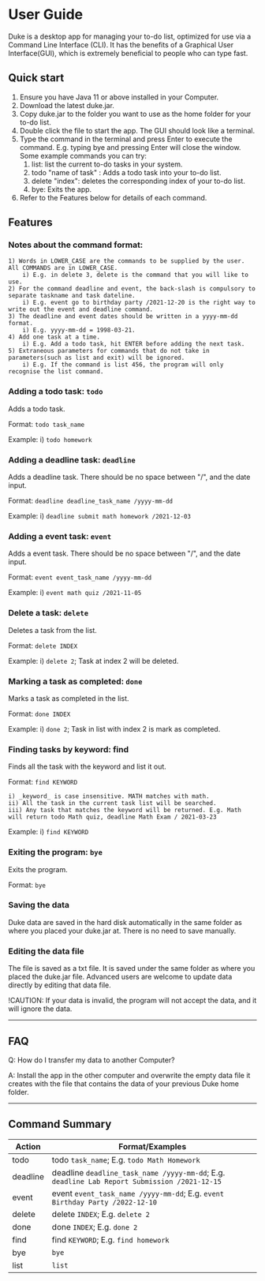 # User Guide

Duke is a desktop app for managing your to-do list, optimized for use via a Command Line Interface (CLI). It has the benefits of a Graphical User Interface(GUI), which is extremely beneficial to people who can type fast.

## Quick start

1. Ensure you have Java 11 or above installed in your Computer.
2. Download the latest duke.jar.
3. Copy duke.jar to the folder you want to use as the home folder for your to-do list.
4. Double click the file to start the app. The GUI should look like a terminal.
5. Type the command in the terminal and press Enter to execute the command. E.g. typing bye and pressing Enter will close the window. Some example commands you can try:
   1. list: list the current to-do tasks in your system.
   2. todo "name of task" : Adds a todo task into your to-do list.
   3. delete "index": deletes the corresponding index of your to-do list.
   4. bye: Exits the app.
7. Refer to the Features below for details of each command.

## Features 

### Notes about the command format:

    1) Words in LOWER_CASE are the commands to be supplied by the user. All COMMANDS are in LOWER_CASE.
        i) E.g. in delete 3, delete is the command that you will like to use.
    2) For the command deadline and event, the back-slash is compulsory to separate taskname and task dateline.
        i) E.g. event go to birthday party /2021-12-20 is the right way to write out the event and deadline command.
    3) The deadline and event dates should be written in a yyyy-mm-dd format.
        i) E.g. yyyy-mm-dd = 1998-03-21.
    4) Add one task at a time.
        i) E.g. Add a todo task, hit ENTER before adding the next task.
    5) Extraneous parameters for commands that do not take in parameters(such as list and exit) will be ignored.
        i) E.g. If the command is list 456, the program will only recognise the list command. 

### Adding a todo task: `todo`

Adds a todo task.

Format: `todo task_name`

Example:
    i) `todo homework`

### Adding a deadline task: `deadline`

Adds a deadline task. There should be no space between "/", and the date input.

Format: `deadline deadline_task_name /yyyy-mm-dd`

Example:
    i) `deadline submit math homework /2021-12-03`

### Adding a event task: `event`

Adds a event task. There should be no space between "/", and the date input.

Format: `event event_task_name /yyyy-mm-dd`

Example:
i) `event math quiz /2021-11-05`

### Delete a task: `delete`

Deletes a task from the list.

Format: `delete INDEX`

Example:
    i) `delete 2`; Task at index 2 will be deleted.

### Marking a task as completed: `done`

Marks a task as completed in the list.

Format: `done INDEX`

Example:
i) `done 2`; Task in list with index 2 is mark as completed.

### Finding tasks by keyword: find

Finds all the task with the keyword and list it out.

Format: `find KEYWORD`

    i) _keyword_ is case insensitive. MATH matches with math.
    ii) All the task in the current task list will be searched.
    iii) Any task that matches the keyword will be returned. E.g. Math will return todo Math quiz, deadline Math Exam / 2021-03-23

Example:
    i) `find KEYWORD`

### Exiting the program: `bye`

Exits the program.

Format: `bye`

### Saving the data

Duke data are saved in the hard disk automatically in the same folder as where you placed your duke.jar at. There is no need to save manually.

### Editing the data file

The file is saved as a txt file. It is saved under the same folder as where you placed the duke.jar file. Advanced users are welcome to update data directly by editing that data file.

!CAUTION: If your data is invalid, the program will not accept the data, and it will ignore the data.

------

## FAQ

Q: How do I transfer my data to another Computer?

A: Install the app in the other computer and overwrite the empty data file it creates with the file that contains the data of your previous Duke home folder.

----

## Command Summary

|Action|Format/Examples|
---|---
|todo| todo `task_name`; E.g. `todo Math Homework`|
|deadline| deadline `deadline_task_name /yyyy-mm-dd`; E.g. `deadline Lab Report Submission /2021-12-15`|
|event| event `event_task_name /yyyy-mm-dd`; E.g. `event Birthday Party /2022-12-10`|
|delete| delete `INDEX`; E.g. `delete 2`|
|done| done `INDEX`; E.g. `done 2`|
|find| find `KEYWORD`; E.g. `find homework`|
|bye| `bye`|
|list|`list`|
